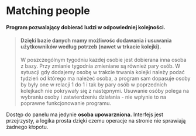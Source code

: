# Matching people

#### Program pozwalający dobierać ludzi w odpowiedniej kolejności. 
>#### Dzięki bazie danych mamy możliwośc dodawania i usuwania użytkowników według potrzeb (nawet w trkacie kolejki). 
>W poszczególnym tygodniu kazdej osobie jest dobierana inna osoba z bazy.
Przy zmianie tygodnia zmieniane są również pary osób.
W sytuacji gdy dodajemy osobę w trakcie trwania kolejki należy podać tydzień od którego ma należeć osoba,
a program sam dopasuje osoby by były one  w relacji 1 do 1 
i tak by pary osób w poprzednich kolejkach nie pokrywały się z następnymi.
Usuwanie osóby polega na wybraniu osoby i zatwierdzeniu działania - nie wpłynie to na poprawne funkcjonowanie programu.

Dostęp do panelu ma jedynie **osoba upowarzniona.** Interfejs jest przejrzysty, a logika prosta dzięki czemu operacje na stronie nie sprawiają żadnego kłopotu.
